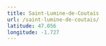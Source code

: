 ```yaml
---
title: Saint-Lumine-de-Coutais
url: /saint-lumine-de-coutais/
latitude: 47.056
longitude: -1.727
---
```

